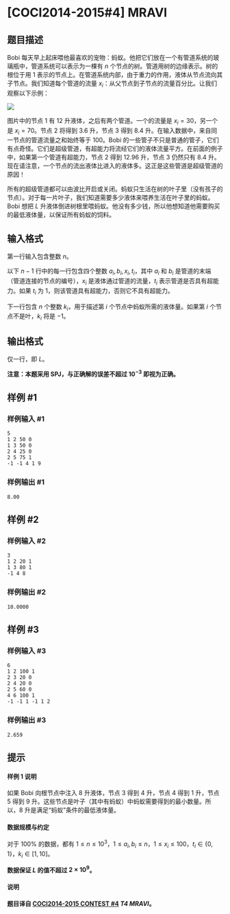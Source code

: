 # [COCI2014-2015#4] MRAVI

## 题目描述

Bobi 每天早上起床喂他最喜欢的宠物：蚂蚁。他把它们放在一个有管道系统的玻璃瓶中，管道系统可以表示为一棵有 $n$ 个节点的树。管道用树的边缘表示。树的根位于用 $1$ 表示的节点上。在管道系统内部，由于重力的作用，液体从节点流向其子节点。我们知道每个管道的流量 $x_i$：从父节点到子节点的流量百分比。让我们观察以下示例：

![](https://cdn.luogu.com.cn/upload/image_hosting/oi3ubdfd.png)

图片中的节点 $1$ 有 $12$ 升液体，之后有两个管道。一个的流量是 $x_i=30$，另一个是 $x_i=70$。节点 $2$ 将得到 $3.6$ 升，节点 $3$ 得到 $8.4$ 升。在输入数据中，来自同一节点的管道流量之和始终等于 $100$。Bobi 的一些管子不只是普通的管子，它们有点奇怪。它们是超级管道，有超能力将流经它们的液体流量平方。在前面的例子中，如果第一个管道有超能力，节点 $2$ 得到 $12.96$ 升，节点 $3$ 仍然只有 $8.4$ 升。现在请注意，一个节点的流出液体比进入的液体多。这正是这些管道是超级管道的原因！

所有的超级管道都可以由波比开启或关闭。蚂蚁只生活在树的叶子里（没有孩子的节点）。对于每一片叶子，我们知道需要多少液体来喂养生活在叶子里的蚂蚁。Bobi 想把 $L$ 升液体倒进树根里喂蚂蚁。他没有多少钱，所以他想知道他需要购买的最低液体量，以保证所有蚂蚁的饲料。

## 输入格式

第一行输入包含整数 $n$。

以下 $n-1$ 行中的每一行包含四个整数 $a_i,b_i,x_i,t_i$，其中 $a_i$ 和 $b_i$ 是管道的末端（管道连接的节点的编号），$x_i$ 是液体通过管道的流量，$t_i$ 表示管道是否具有超能力。如果 $t_i$ 为 $1$，则该管道具有超能力，否则它不具有超能力。

下一行包含 $n$ 个整数 $k_i$，用于描述第 $i$ 个节点中蚂蚁所需的液体量。如果第 $i$ 个节点不是叶，$k_i$ 将是 $-1$。

## 输出格式

仅一行，即 $L$。

**注意：本题采用 SPJ，与正确解的误差不超过 $10^{-3}$ 即视为正确。**

## 样例 #1

### 样例输入 #1
```
5
1 2 50 0
1 3 50 0
2 4 25 0
2 5 75 1
-1 -1 4 1 9
```

### 样例输出 #1

```
8.00
```

## 样例 #2

### 样例输入 #2
```
3
1 2 20 1
1 3 80 1
-1 4 8
```

### 样例输出 #2

```
10.0000
```

## 样例 #3

### 样例输入 #3
```
6
1 2 100 1
2 3 20 0
2 4 20 0
2 5 60 0
4 6 100 1
-1 -1 1 -1 1 2
```

### 样例输出 #3

```
2.659
```

## 提示

#### 样例 1 说明

如果 Bobi 向根节点中注入 $8$ 升液体，节点 $3$ 得到 $4$ 升，节点 $4$ 得到 $1$ 升，节点 $5$ 得到 $9$ 升。这些节点是叶子（其中有蚂蚁）中蚂蚁需要得到的最小数量。所以，$8$ 升是满足“蚂蚁”条件的最低液体量。

#### 数据规模与约定

对于 $100\%$ 的数据，都有 $1\le n\le 10^3$，$1\le a_i,b_i\le n$，$1\le x_i\le 100$，$t_i\in\{0,1\}$，$k_i\in[1,10]$。

**数据保证 $L$ 的值不超过 $2\times 10^9$。**

#### 说明

**题目译自 [COCI2014-2015 CONTEST #4](https://hsin.hr/coci/archive/2014_2015/contest4_tasks.pdf) _T4 MRAVI_。**
